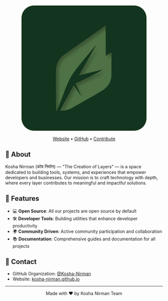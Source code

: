 <p align="center">
  <img src="LOGO.svg" alt="Logo">
</p>

<p align="center">
  <a href="https://kosha-nirman.github.io">Website</a> •
  <a href="https://github.com/Kosha-Nirman">GitHub</a> •
  <a href="#contributing">Contribute</a>
</p>

## 🎯 About

Kosha Nirman (कोष निर्माण) — "The Creation of Layers" — is a space dedicated to building tools, systems, and experiences that empower developers and businesses. Our mission is to craft technology with depth, where every layer contributes to meaningful and impactful solutions.

## 🚀 Features

- 💻 **Open Source**: All our projects are open source by default
- 🛠️ **Developer Tools**: Building utilities that enhance developer productivity
- 🌍 **Community Driven**: Active community participation and collaboration
- 📚 **Documentation**: Comprehensive guides and documentation for all projects


## 🤝 Contact

- GitHub Organization: [@Kosha-Nirman](https://github.com/Kosha-Nirman)
- Website: [kosha-nirman.github.io](https://kosha-nirman.github.io)

---

<p align="center">
  Made with ❤️ by Kosha Nirman Team
</p>
